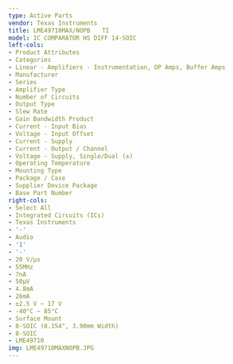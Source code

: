 ```yaml
---
type: Active Parts
vendor: Texas Instruments
title: LME49710MAX/NOPB　　TI
model: IC COMPARATOR HS DIFF 14-SOIC
left-cols:
- Product Attributes
- Categories
- Linear - Amplifiers - Instrumentation, OP Amps, Buffer Amps
- Manufacturer
- Series
- Amplifier Type
- Number of Circuits
- Output Type
- Slew Rate
- Gain Bandwidth Product
- Current - Input Bias
- Voltage - Input Offset
- Current - Supply
- Current - Output / Channel
- Voltage - Supply, Single/Dual (±)
- Operating Temperature
- Mounting Type
- Package / Case
- Supplier Device Package
- Base Part Number
right-cols:
- Select All
- Integrated Circuits (ICs)
- Texas Instruments
- '-'
- Audio
- '1'
- '-'
- 20 V/µs
- 55MHz
- 7nA
- 50µV
- 4.8mA
- 26mA
- ±2.5 V ~ 17 V
- -40°C ~ 85°C
- Surface Mount
- 8-SOIC (0.154", 3.90mm Width)
- 8-SOIC
- LME49710
img: LME49710MAXNOPB.JPG
---
```

